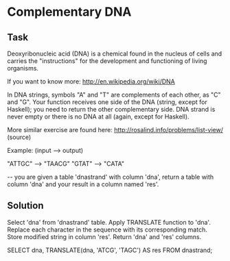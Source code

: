 # Complementary DNA

## Task
Deoxyribonucleic acid (DNA) is a chemical found in the nucleus of cells and carries the "instructions" for the development and functioning of living organisms.

If you want to know more: http://en.wikipedia.org/wiki/DNA

In DNA strings, symbols "A" and "T" are complements of each other, as "C" and "G". Your function receives one side of the DNA (string, except for Haskell); you need to return the other complementary side. DNA strand is never empty or there is no DNA at all (again, except for Haskell).

More similar exercise are found here: http://rosalind.info/problems/list-view/ (source)

Example: (input --> output)

"ATTGC" --> "TAACG"
"GTAT" --> "CATA"

-- you are given a table 'dnastrand' with column 'dna', return a table with column 'dna' and your result in a column named 'res'.


## Solution
Select 'dna' from 'dnastrand' table.
Apply TRANSLATE function to 'dna'.
Replace each character in the sequence with its corresponding match.
Store modified string in column 'res'.
Return 'dna' and 'res' columns.

SELECT
  dna,
  TRANSLATE(dna, 'ATCG', 'TAGC') AS res
FROM dnastrand;
